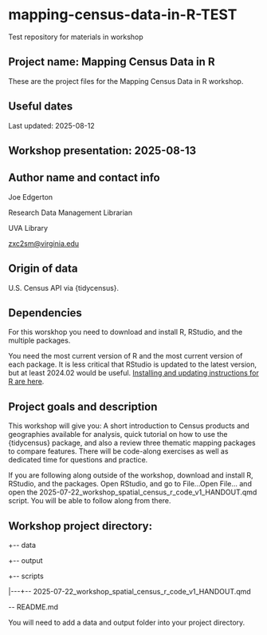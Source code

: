 # mapping-census-data-in-R-TEST
Test repository for materials in workshop

## Project name: Mapping Census Data in R
These are the project files for the Mapping Census Data in R workshop.

## Useful dates
Last updated: 2025-08-12

## Workshop presentation: 2025-08-13

## Author name and contact info
Joe Edgerton

Research Data Management Librarian

UVA Library

zxc2sm@virginia.edu

## Origin of data
U.S. Census API via {tidycensus}.

## Dependencies
For this worskhop you need to download and install R, RStudio, and the multiple packages.

You need the most current version of R and the most current version of each package. It is less critical that RStudio is updated to the latest version, but at least 2024.02 would be useful. [Installing and updating instructions for R are here](https://clayford.github.io/r_install/).

## Project goals and description
This workshop will give you:
A short introduction to Census products and geographies available for analysis, quick tutorial on how to use the {tidycensus} package, and also a review three thematic mapping packages to compare features. There will be code-along exercises as well as dedicated time for questions and practice.

If you are following along outside of the workshop, download and install R, RStudio, and the packages. Open RStudio, and go to File...Open File... and open the 2025-07-22_workshop_spatial_census_r_code_v1_HANDOUT.qmd script. You will be able to follow along from there.

## Workshop project directory:

+-- data

+-- output

+-- scripts

|---+-- 2025-07-22_workshop_spatial_census_r_code_v1_HANDOUT.qmd

\-- README.md

You will need to add a data and output folder into your project directory.
